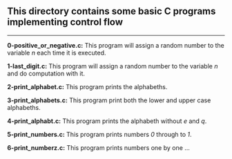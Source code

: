 ## This directory contains some basic C programs implementing control flow
---

__0-positive_or_negative.c:__ This program will assign a random number to the variable _n_ each time it is executed.  

__1-last_digit.c:__ This program will assign a random number to the variable _n_ and do computation with it.  

__2-print_alphabet.c:__ This program prints the alphabeths.  

__3-print_alphabets.c:__ This program print both the lower and upper case alphabeths.  

__4-print_alphabt.c:__ This program prints the alphabeth without _e_ and _q_.  

__5-print_numbers.c:__ This program prints numbers _0_ through to _1_.  

__6-print_numberz.c:__ This program prints numbers one by one ...

